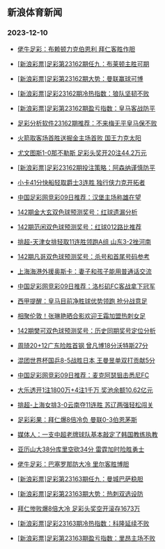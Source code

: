 ## 新浪体育新闻 
### 2023-12-10

+ [佬牛足彩：布赖顿力克伯恩利 拜仁客胜作胆](https://sports.sina.com.cn/l/2023-12-09/doc-imzxkkuz9799741.shtml)

+ [[新浪彩票]足彩第23162期任九：布莱顿主胜可期](https://sports.sina.com.cn/l/2023-12-09/doc-imzxkkuz9797217.shtml)

+ [[新浪彩票]足彩第23162期大势：曼联赢球可博](https://sports.sina.com.cn/l/2023-12-09/doc-imzxkkve9999262.shtml)

+ [[新浪彩票]足彩23162期冷热指数：狼队坚韧不败](https://sports.sina.com.cn/l/2023-12-09/doc-imzxkkve9999655.shtml)

+ [[新浪彩票]足彩第23162期盈亏指数：皇马客战防平](https://sports.sina.com.cn/l/2023-12-09/doc-imzxkkvc6575089.shtml)

+ [足彩分析软件23162期推荐：不来梅无平皇马保不败](https://sports.sina.com.cn/l/2023-12-09/doc-imzxkkuz9799125.shtml)

+ [火箭取客场首胜送掘金主场首败 国王力克太阳](https://sports.sina.com.cn/basketball/nba/2023-12-09/doc-imzxkvkv9594343.shtml)

+ [尤文图斯1-0那不勒斯 足彩头奖开20注44.2万元](https://sports.sina.com.cn/l/2023-12-09/doc-imzxkkuy7445804.shtml)

+ [[新浪彩票]足彩23162期投注策略：阿森纳谨慎防平](https://sports.sina.com.cn/l/2023-12-09/doc-imzxkkuy7448500.shtml)

+ [小卡41分快船轻取爵士3连胜 独行侠力克开拓者](https://sports.sina.com.cn/basketball/nba/2023-12-09/doc-imzxkvky9801380.shtml)

+ [中国足彩网竞彩09日推荐：汉堡主场称雄在望](https://sports.sina.com.cn/l/2023-12-09/doc-imzxkvkx6374634.shtml)

+ [142期金大玄双色球预测奖号：红球遗漏分析](https://sports.sina.com.cn/l/2023-12-09/doc-imzxiprr0457844.shtml)

+ [142期范闲双色球预测奖号：红球012路比推荐](https://sports.sina.com.cn/l/2023-12-09/doc-imzxiprr0457529.shtml)

+ [排超-天津女排轻取11连胜领跑A组 山东3-2挫河南](https://sports.sina.com.cn/others/volleyball/2023-12-09/doc-imzxmsqp5949588.shtml)

+ [142期凡哥双色球预测奖号：杀号和首尾号码参考](https://sports.sina.com.cn/l/2023-12-09/doc-imzxiprn0225883.shtml)

+ [上海海港外援奥斯卡：妻子和孩子能用普通话交流](https://sports.sina.com.cn/china/j/2023-12-09/doc-imzxmnhp9274378.shtml)

+ [中国足彩网竞彩09日推荐：洛杉矶FC客战拿下冠军](https://sports.sina.com.cn/l/2023-12-09/doc-imzxkvkx6375343.shtml)

+ [西甲提醒：皇马目前净胜球优势领跑 抢分战意足](https://sports.sina.com.cn/l/2023-12-09/doc-imzxiprp7015207.shtml)

+ [相聚伦敦！张琳艳晒合影欢迎王霜加盟热刺女足](https://sports.sina.com.cn/china/womenfootballs/2023-12-09/doc-imzxmnhn6915908.shtml)

+ [142期樊可双色球预测奖号：历史同期奖号定位分析](https://sports.sina.com.cn/l/2023-12-09/doc-imzxiprr0457390.shtml)

+ [周琦20+12广东险胜首钢 曾凡博18分沃特斯27分](https://sports.sina.com.cn/basketball/cba/2023-12-09/doc-imzxmsqm9181264.shtml)

+ [混团世界杯国乒8-5战胜日本 王曼昱单双打贡献5分](https://sports.sina.com.cn/others/pingpang/2023-12-09/doc-imzxmsqm9191663.shtml)

+ [中国足彩网竞彩09日推荐：麦克阿瑟狙击悉尼FC](https://sports.sina.com.cn/l/2023-12-09/doc-imzxkvkx6374089.shtml)

+ [大乐透开1注1800万+4注1千万 奖池余额10.62亿元](https://sports.sina.com.cn/l/2023-12-09/doc-imzxmsqq9379001.shtml)

+ [排超-上海女排3-0云南夺11连胜 苏辽两强轻松闯关](https://sports.sina.com.cn/others/volleyball/2023-12-09/doc-imzxmsqm9187359.shtml)

+ [足彩彩果：拜仁爆8倍冷负 曼联0-3伯恩茅斯](https://sports.sina.com.cn/l/2023-12-10/doc-imzxnpuc5519743.shtml)

+ [媒体人：一支中超老牌球队基本敲定了韩国教练执教](https://sports.sina.com.cn/china/j/2023-12-09/doc-imzxmnhn6919672.shtml)

+ [亚历山大38分库里空砍34分 雷霆加时险胜勇士](https://sports.sina.com.cn/basketball/nba/2023-12-09/doc-imzxkvky9782390.shtml)

+ [佬牛足彩：巴塞罗那防大冷 里尔客胜博胆](https://sports.sina.com.cn/l/2023-12-10/doc-imzxntzz5406243.shtml)

+ [[新浪彩票]足彩第23163期任九：曼城巴萨稳胆](https://sports.sina.com.cn/l/2023-12-10/doc-imzxnpue8909812.shtml)

+ [[新浪彩票]足彩第23163期大势：热刺双选设防](https://sports.sina.com.cn/l/2023-12-10/doc-imzxnpue8909637.shtml)

+ [拜仁惨败爆8倍大冷 足彩头奖空开滚存1673万](https://sports.sina.com.cn/l/2023-12-10/doc-imzxnpuc5519743.shtml)

+ [[新浪彩票]足彩23163期冷热指数：科隆延续不败](https://sports.sina.com.cn/l/2023-12-10/doc-imzxntzx8624625.shtml)

+ [[新浪彩票]足彩第23163期盈亏指数：里昂主场不败](https://sports.sina.com.cn/l/2023-12-10/doc-imzxnpue8910305.shtml)

